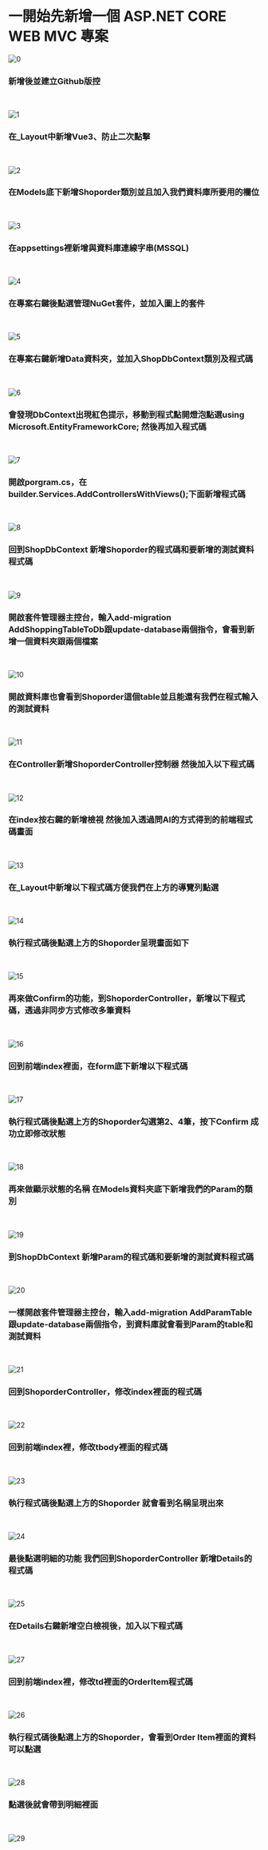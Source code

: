 <h1>一開始先新增一個 ASP.NET CORE WEB MVC 專案</h1>

![0](https://github.com/yong880323/Shopping/assets/113868193/cc496ee3-3282-4ec5-b5c2-cdbbb385b630)
<h3>新增後並建立Github版控</h3>
<BR>

![1](https://github.com/yong880323/Shopping/assets/113868193/1d11e94b-235c-4fbc-9b87-cc5eb5bfa24d)
<h3>在_Layout中新增Vue3、防止二次點擊</h3>
<BR>

![2](https://github.com/yong880323/Shopping/assets/113868193/d2d035c8-c2cd-4cf4-8b11-55df94f19ecd)
<h3>在Models底下新增Shoporder類別並且加入我們資料庫所要用的欄位</h3>
<BR>

![3](https://github.com/yong880323/Shopping/assets/113868193/c4c985fb-a8e1-4557-9421-ee84e9cc3733)
<h3>在appsettings裡新增與資料庫連線字串(MSSQL)</h3>
<BR>

![4](https://github.com/yong880323/Shopping/assets/113868193/54717c28-a501-4910-8c61-d7e798eaa8f1)
<h3>在專案右鍵後點選管理NuGet套件，並加入圖上的套件</h3>
<BR>

![5](https://github.com/yong880323/Shopping/assets/113868193/e3643c8d-447d-46c6-a103-c0abfd7bee7c)
<h3>在專案右鍵新增Data資料夾，並加入ShopDbContext類別及程式碼</h3>
<BR>

![6](https://github.com/yong880323/Shopping/assets/113868193/515bc76e-7dbd-4b2f-9986-b35b718e5786)
<h3>會發現DbContext出現紅色提示，移動到程式點開燈泡點選using Microsoft.EntityFrameworkCore; 然後再加入程式碼</h3>
<BR>

![7](https://github.com/yong880323/Shopping/assets/113868193/7d52adc6-ca06-4caf-b53d-77b6eff0f651)
<h3>開啟porgram.cs，在builder.Services.AddControllersWithViews();下面新增程式碼</h3>
<BR>



![8](https://github.com/yong880323/Shopping/assets/113868193/1b4765ec-34c9-45cc-8107-ab4668f0c286)
<h3>回到ShopDbContext 新增Shoporder的程式碼和要新增的測試資料程式碼</h3>
<BR>

![9](https://github.com/yong880323/Shopping/assets/113868193/4a55523c-a887-4eb5-86f2-4a61fdb91c45)
<h3>開啟套件管理器主控台，輸入add-migration AddShoppingTableToDb跟update-database兩個指令，會看到新增一個資料夾跟兩個檔案</h3>
<BR>

![10](https://github.com/yong880323/Shopping/assets/113868193/61a2316f-29f7-41e5-b002-770b231f4457)
<h3>開啟資料庫也會看到Shoporder這個table並且能還有我們在程式輸入的測試資料</h3>
<BR>

![11](https://github.com/yong880323/Shopping/assets/113868193/b29ade12-bcdb-4588-ae2e-e3e8ea7bae63)
<h3>在Controller新增ShoporderController控制器 然後加入以下程式碼 </h3>
<BR>

![12](https://github.com/yong880323/Shopping/assets/113868193/c4465bac-d698-43db-a0ad-35e25abdf095)
<h3>在index按右鍵的新增檢視 然後加入透過問AI的方式得到的前端程式碼畫面 </h3>
<BR>

![13](https://github.com/yong880323/Shopping/assets/113868193/00f41881-ef76-485f-aba2-1fbbef3ad3a7)
<h3>在_Layout中新增以下程式碼方便我們在上方的導覽列點選 </h3>
<BR>

![14](https://github.com/yong880323/Shopping/assets/113868193/457af50a-126b-41df-8c4f-0d13de15d086)
<h3>執行程式碼後點選上方的Shoporder呈現畫面如下 </h3>
<BR>

![15](https://github.com/yong880323/Shopping/assets/113868193/c599a349-7520-4b8c-9d94-713cafdb499f)
<h3>再來做Confirm的功能，到ShoporderController，新增以下程式碼，透過非同步方式修改多筆資料  </h3>
<BR>

![16](https://github.com/yong880323/Shopping/assets/113868193/a44a1101-a61a-443a-97ca-c451a6f11d7f)
<h3>回到前端index裡面，在form底下新增以下程式碼   </h3>
<BR>

![17](https://github.com/yong880323/Shopping/assets/113868193/820dcb95-757f-4972-a939-18f82a55473b)
<h3>執行程式碼後點選上方的Shoporder勾選第2、4筆，按下Confirm 成功立即修改狀態</h3>
<BR>

![18](https://github.com/yong880323/Shopping/assets/113868193/96a3c239-b047-4a38-a620-6113c4f2226d)
<h3>再來做顯示狀態的名稱 在Models資料夾底下新增我們的Param的類別</h3>
<BR>

![19](https://github.com/yong880323/Shopping/assets/113868193/057b793c-3bab-4eec-990b-62256b252ecd)
<h3>到ShopDbContext 新增Param的程式碼和要新增的測試資料程式碼</h3>
<BR>

![20](https://github.com/yong880323/Shopping/assets/113868193/ef61f11c-ecbe-4458-b7ff-1a9b51abd98f)
<h3>一樣開啟套件管理器主控台，輸入add-migration AddParamTable跟update-database兩個指令，到資料庫就會看到Param的table和測試資料</h3>
<BR>

![21](https://github.com/yong880323/Shopping/assets/113868193/8f4d1df0-b080-437b-a314-4b907e23088c)
<h3>回到ShoporderController，修改index裡面的程式碼  </h3>
<BR>

![22](https://github.com/yong880323/Shopping/assets/113868193/8a54761c-48c4-4d3c-82e2-904418c9219c)
<h3>回到前端index裡，修改tbody裡面的程式碼  </h3>
<BR>

![23](https://github.com/yong880323/Shopping/assets/113868193/5c4b04c8-1a12-4076-b86c-1acd20e8ab38)
<h3>執行程式碼後點選上方的Shoporder 就會看到名稱呈現出來</h3>
<BR>

![24](https://github.com/yong880323/Shopping/assets/113868193/3ebad910-95d3-4953-95f4-12f5bcf891aa)
<h3>最後點選明細的功能 我們回到ShoporderController 新增Details的程式碼</h3>
<BR>

![25](https://github.com/yong880323/Shopping/assets/113868193/e9a927c2-49a2-4fb2-9552-4fb0b3a3b9fa)
<h3>在Details右鍵新增空白檢視後，加入以下程式碼</h3>
<BR>

![27](https://github.com/yong880323/Shopping/assets/113868193/e321ee30-8de0-4170-9ff6-367dcdc65ad6)
<h3>回到前端index裡，修改td裡面的OrderItem程式碼</h3>
<BR>

![26](https://github.com/yong880323/Shopping/assets/113868193/cada54fb-f333-48c5-b4d5-b07f3b402f95)
<h3>執行程式碼後點選上方的Shoporder，會看到Order Item裡面的資料可以點選</h3>
<BR>

![28](https://github.com/yong880323/Shopping/assets/113868193/00e14397-6124-484f-a4a4-2b78e05d9dbc)
<h3>點選後就會帶到明細裡面</h3>
<BR>

![29](https://github.com/yong880323/Shopping/assets/113868193/002ab562-67ca-4d41-85c8-6679af339242)

